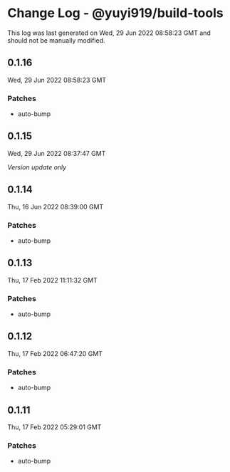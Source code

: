 # Change Log - @yuyi919/build-tools

This log was last generated on Wed, 29 Jun 2022 08:58:23 GMT and should not be manually modified.

## 0.1.16
Wed, 29 Jun 2022 08:58:23 GMT

### Patches

- auto-bump

## 0.1.15
Wed, 29 Jun 2022 08:37:47 GMT

_Version update only_

## 0.1.14
Thu, 16 Jun 2022 08:39:00 GMT

### Patches

- auto-bump

## 0.1.13
Thu, 17 Feb 2022 11:11:32 GMT

### Patches

- auto-bump

## 0.1.12
Thu, 17 Feb 2022 06:47:20 GMT

### Patches

- auto-bump

## 0.1.11
Thu, 17 Feb 2022 05:29:01 GMT

### Patches

- auto-bump

